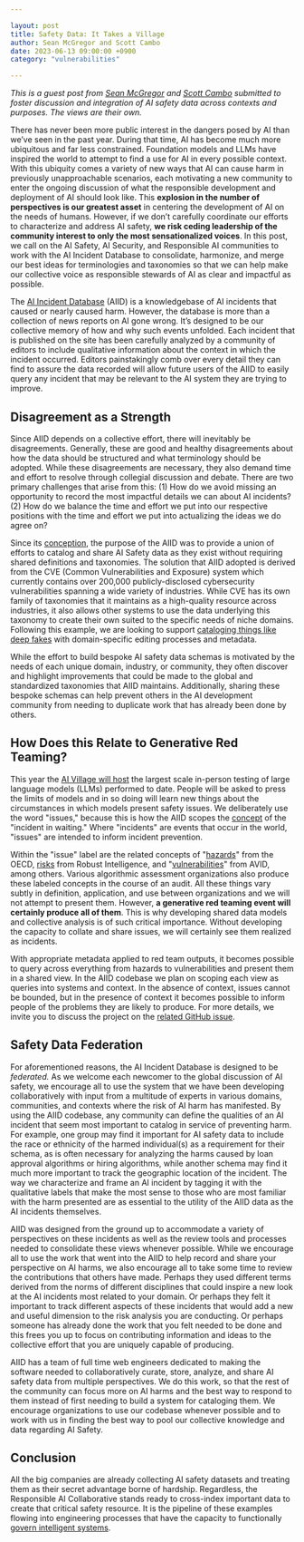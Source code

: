 ```yaml
---

layout: post
title: Safety Data: It Takes a Village
author: Sean McGregor and Scott Cambo
date: 2023-06-13 09:00:00 +0900
category: "vulnerabilities"

---
```


*This is a guest post from [Sean McGregor](https://seanbmcgregor.com/pages/about.html) and [Scott Cambo](https://www.linkedin.com/in/scottallencambo/) submitted to foster discussion and integration of AI safety data across contexts and purposes. The views are their own.*

There has never been more public interest in the dangers posed by AI than we’ve seen in the past year. During that time, AI has become much more ubiquitous and far less constrained. Foundation models and LLMs have inspired the world to attempt to find a use for AI in every possible context. With this ubiquity comes a variety of new ways that AI can cause harm in previously unapproachable scenarios, each motivating a new community to enter the ongoing discussion of what the responsible development and deployment of AI should look like. This **explosion in the number of perspectives is our greatest asset** in centering the development of AI on the needs of humans. However, if we don’t carefully coordinate our efforts to characterize and address AI safety, **we risk ceding leadership of the community interest to only the most sensationalized voices**. In this post, we call on the AI Safety, AI Security, and Responsible AI communities to work with the AI Incident Database to consolidate, harmonize, and merge our best ideas for terminologies and taxonomies so that we can help make our collective voice as responsible stewards of AI as clear and impactful as possible.

The [AI Incident Database](https://incidentdatabase.ai/) (AIID) is a knowledgebase of AI incidents that caused or nearly caused harm. However, the database is more than a collection of news reports on AI gone wrong. It’s designed to be our collective memory of how and why such events unfolded. Each incident that is published on the site has been carefully analyzed by a community of editors to include qualitative information about the context in which the incident occurred. Editors painstakingly comb over every detail they can find to assure the data recorded will allow future users of the AIID to easily query any incident that may be relevant to the AI system they are trying to improve. 

## Disagreement as a Strength

Since AIID depends on a collective effort, there will inevitably be disagreements. Generally, these are good and healthy disagreements about how the data should be structured and what terminology should be adopted. While these disagreements are necessary, they also demand time and effort to resolve through collegial discussion and debate. There are two primary challenges that arise from this: (1) How do we avoid missing an opportunity to record the most impactful details we can about AI incidents? (2) How do we balance the time and effort we put into our respective positions with the time and effort we put into actualizing the ideas we do agree on?

Since its [conception](https://arxiv.org/pdf/2011.08512.pdf), the purpose of the AIID was to provide a union of efforts to catalog and share AI Safety data as they exist without requiring shared definitions and taxonomies. The solution that AIID adopted is derived from the CVE (Common Vulnerabilities and Exposure) system which currently contains over 200,000 publicly-disclosed cybersecurity vulnerabilities spanning a wide variety of industries. While CVE has its own family of taxonomies that it maintains as a high-quality resource across industries, it also allows other systems to use the data underlying this taxonomy to create their own suited to the specific needs of niche domains. Following this example, we are looking to support [cataloging things like deep fakes](https://github.com/responsible-ai-collaborative/aiid/pull/1979) with domain-specific editing processes and metadata.

While the effort to build bespoke AI safety data schemas is motivated by the needs of each unique domain, industry, or community, they often discover and highlight improvements that could be made to the global and standardized taxonomies that AIID maintains. Additionally, sharing these bespoke schemas can help prevent others in the AI development community from needing to duplicate work that has already been done by others.

## How Does this Relate to Generative Red Teaming?

This year the [AI Village will host](https://aivillage.org/generative%20red%20team/generative-red-team/) the largest scale in-person testing of large language models (LLMs) performed to date. People will be asked to press the limits of models and in so doing will learn new things about the circumstances in which models present safety issues. We deliberately use the word "issues," because this is how the AIID scopes the [concept](https://arxiv.org/abs/2211.10384) of the "incident in waiting." Where "incidents" are events that occur in the world, "issues" are intended to inform incident prevention.

Within the "issue" label are the related concepts of "[hazards](https://oecd.ai/en/network-of-experts/working-group/10836)" from the OECD, [risks](https://www.prnewswire.com/news-releases/robust-intelligence-releases-the-ai-risk-database-to-evaluate-supply-chain-risk-in-open-source-models-301784864.html) from Robust Intelligence, and "[vulnerabilities](https://avidml.org/)" from AVID, among others. Various algorithmic assessment organizations also produce these labeled concepts in the course of an audit. All these things vary subtly in definition, application, and use between organizations and we will not attempt to present them. However, **a generative red teaming event will certainly produce all of them**. This is why developing shared data models and collective analysis is of such critical importance. Without developing the capacity to collate and share issues, we will certainly see them realized as incidents.

With appropriate metadata applied to red team outputs, it becomes possible to query across everything from hazards to vulnerabilities and present them in a shared view. In the AIID codebase we plan on scoping each view as queries into systems and context. In the absence of context, issues cannot be bounded, but in the presence of context it becomes possible to inform people of the problems they are likely to produce. For more details, we invite you to discuss the project on the [related GitHub issue](https://github.com/responsible-ai-collaborative/aiid/issues/2047).

## Safety Data Federation

For aforementioned reasons, the AI Incident Database is designed to be *federated.* As we welcome each newcomer to the global discussion of AI safety, we encourage all to use the system that we have been developing collaboratively with input from a multitude of experts in various domains, communities, and contexts where the risk of AI harm has manifested. By using the AIID codebase, any community can define the qualities of an AI incident that seem most important to catalog in service of preventing harm. For example, one group may find it important for AI safety data to include the race or ethnicity of the harmed individual(s) as a requirement for their schema, as is often necessary for analyzing the harms caused by loan approval algorithms or hiring algorithms, while another schema may find it much more important to track the geographic location of the incident. The way we characterize and frame an AI incident by tagging it with the qualitative labels that make the most sense to those who are most familiar with the harm presented are as essential to the utility of the AIID data as the AI incidents themselves. 

AIID was designed from the ground up to accommodate a variety of perspectives on these incidents as well as the review tools and processes needed to consolidate these views whenever possible. While we encourage all to use the work that went into the AIID to help record and share your perspective on AI harms, we also encourage all to take some time to review the contributions that others have made. Perhaps they used different terms derived from the norms of different disciplines that could inspire a new look at the AI incidents most related to your domain. Or perhaps they felt it important to track different aspects of these incidents that would add a new and useful dimension to the risk analysis you are conducting. Or perhaps someone has already done the work that you felt needed to be done and this frees you up to focus on contributing information and ideas to the collective effort that you are uniquely capable of producing. 

AIID has a team of full time web engineers dedicated to making the software needed to collaboratively curate, store, analyze, and share AI safety data from multiple perspectives. We do this work, so that the rest of the community can focus more on AI harms and the best way to respond to them instead of first needing to build a system for cataloging them. We encourage organizations to use our codebase whenever possible and to work with us in finding the best way to pool our collective knowledge and data regarding AI Safety.

## Conclusion

All the big companies are already collecting AI safety datasets and treating them as their secret advantage borne of hardship. Regardless, the Responsible AI Collaborative stands ready to cross-index important data to create that critical safety resource. It is the pipeline of these examples flowing into engineering processes that have the capacity to functionally [govern intelligent systems](https://arxiv.org/abs/2302.07872).
